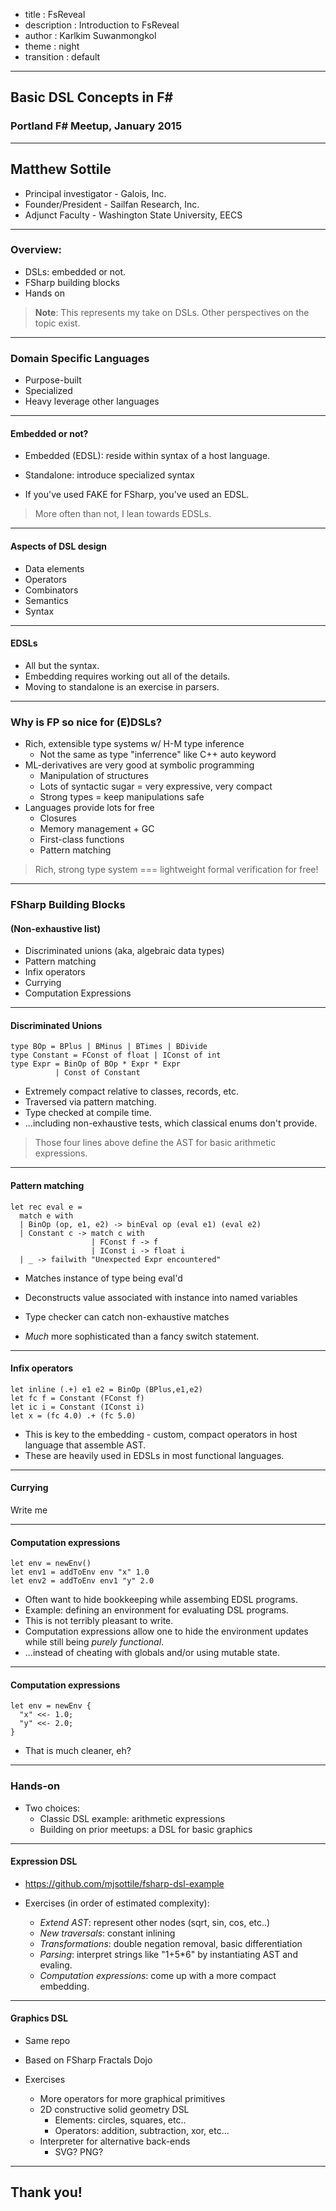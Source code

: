 ﻿- title : FsReveal
- description : Introduction to FsReveal
- author : Karlkim Suwanmongkol
- theme : night
- transition : default

***

## Basic DSL Concepts in F#

### Portland F# Meetup, January 2015

***

## Matthew Sottile

- Principal investigator - Galois, Inc.
- Founder/President - Sailfan Research, Inc.
- Adjunct Faculty - Washington State University, EECS

***

### Overview:

- DSLs: embedded or not.
- FSharp building blocks
- Hands on

> **Note**: This represents my take on DSLs.  Other perspectives on the topic exist.

***

### Domain Specific Languages

- Purpose-built
- Specialized
- Heavy leverage other languages

---

#### Embedded or not?

- Embedded (EDSL): reside within syntax of a host language.
- Standalone: introduce specialized syntax

- If you've used FAKE for FSharp, you've used an EDSL.

> More often than not, I lean towards EDSLs.

---

#### Aspects of DSL design

- Data elements
- Operators
- Combinators
- Semantics
- Syntax

---

#### EDSLs

- All but the syntax.
- Embedding requires working out all of the details.
- Moving to standalone is an exercise in parsers.

***

### Why is FP so nice for (E)DSLs?

- Rich, extensible type systems w/ H-M type inference
  - Not the same as type "inferrence" like C++ auto keyword
- ML-derivatives are very good at symbolic programming
  - Manipulation of structures
  - Lots of syntactic sugar = very expressive, very compact
  - Strong types = keep manipulations safe
- Languages provide lots for free
  - Closures 
  - Memory management + GC
  - First-class functions
  - Pattern matching

> Rich, strong type system === lightweight formal verification for free!

***

### FSharp Building Blocks

#### (Non-exhaustive list)

- Discriminated unions (aka, algebraic data types)
- Pattern matching
- Infix operators
- Currying
- Computation Expressions

---

#### Discriminated Unions

    type BOp = BPlus | BMinus | BTimes | BDivide
    type Constant = FConst of float | IConst of int
    type Expr = BinOp of BOp * Expr * Expr
              | Const of Constant

- Extremely compact relative to classes, records, etc.
- Traversed via pattern matching.
- Type checked at compile time.
- ...including non-exhaustive tests, which classical enums don't provide.

> Those four lines above define the AST for basic arithmetic expressions.

---

#### Pattern matching

    let rec eval e =
      match e with
      | BinOp (op, e1, e2) -> binEval op (eval e1) (eval e2)
      | Constant c -> match c with
                      | FConst f -> f
                      | IConst i -> float i
      | _ -> failwith "Unexpected Expr encountered"

- Matches instance of type being eval'd
- Deconstructs value associated with instance into named variables
- Type checker can catch non-exhaustive matches

- *Much* more sophisticated than a fancy switch statement.

---

#### Infix operators

    let inline (.+) e1 e2 = BinOp (BPlus,e1,e2)
    let fc f = Constant (FConst f)
    let ic i = Constant (IConst i)
    let x = (fc 4.0) .+ (fc 5.0)

- This is key to the embedding - custom, compact operators in host language that assemble AST.
- These are heavily used in EDSLs in most functional languages.

---

#### Currying

Write me

---

#### Computation expressions

    let env = newEnv()
    let env1 = addToEnv env "x" 1.0
    let env2 = addToEnv env1 "y" 2.0

- Often want to hide bookkeeping while assembing EDSL programs.
- Example: defining an environment for evaluating DSL programs.
- This is not terribly pleasant to write.
- Computation expressions allow one to hide the environment updates while still being *purely functional*.
- ...instead of cheating with globals and/or using mutable state.

---

#### Computation expressions

    let env = newEnv {
      "x" <<- 1.0;
      "y" <<- 2.0;
    }

- That is much cleaner, eh?

***

### Hands-on

* Two choices:
  * Classic DSL example: arithmetic expressions
  * Building on prior meetups: a DSL for basic graphics

---

#### Expression DSL

* https://github.com/mjsottile/fsharp-dsl-example

* Exercises (in order of estimated complexity):
  * *Extend AST*: represent other nodes (sqrt, sin, cos, etc..)
  * *New traversals*: constant inlining
  * *Transformations*: double negation removal, basic differentiation
  * *Parsing*: interpret strings like "1+5*6" by instantiating AST and evaling.
  * *Computation expressions*: come up with a more compact embedding.

---

#### Graphics DSL

* Same repo

* Based on FSharp Fractals Dojo

* Exercises
  * More operators for more graphical primitives
  * 2D constructive solid geometry DSL
    * Elements: circles, squares, etc..
    * Operators: addition, subtraction, xor, etc...
  * Interpreter for alternative back-ends
    * SVG? PNG?

***

## Thank you!

